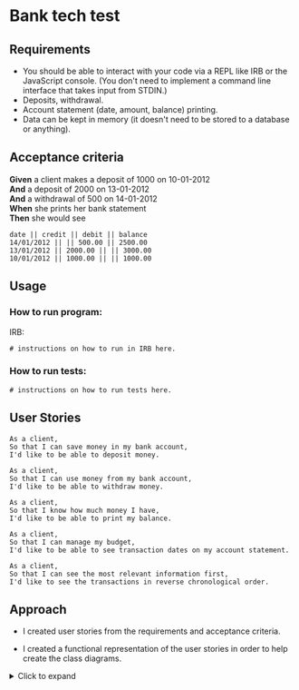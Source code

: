 # Bank tech test

## Requirements

* You should be able to interact with your code via a REPL like IRB or the JavaScript console.  (You don't need to implement a command line interface that takes input from STDIN.)
* Deposits, withdrawal.
* Account statement (date, amount, balance) printing.
* Data can be kept in memory (it doesn't need to be stored to a database or anything).

## Acceptance criteria

**Given** a client makes a deposit of 1000 on 10-01-2012  
**And** a deposit of 2000 on 13-01-2012  
**And** a withdrawal of 500 on 14-01-2012  
**When** she prints her bank statement  
**Then** she would see

```
date || credit || debit || balance
14/01/2012 || || 500.00 || 2500.00
13/01/2012 || 2000.00 || || 3000.00
10/01/2012 || 1000.00 || || 1000.00
```

## Usage

### How to run program:
IRB:
```
# instructions on how to run in IRB here.
```

### How to run tests:

```
# instructions on how to run tests here. 
```

## User Stories

```
As a client,
So that I can save money in my bank account, 
I'd like to be able to deposit money.
```

```
As a client,
So that I can use money from my bank account, 
I'd like to be able to withdraw money.
```

```
As a client,
So that I know how much money I have, 
I'd like to be able to print my balance.
```

```
As a client,
So that I can manage my budget,
I'd like to be able to see transaction dates on my account statement. 
```

```
As a client,
So that I can see the most relevant information first,
I'd like to see the transactions in reverse chronological order.
```

## Approach

* I created user stories from the requirements and acceptance criteria.

* I created a functional representation of the user stories in order to help create the class diagrams. 
<details>
    <summary>Click to expand</summary>

**Nouns**
| Nouns | Owner/Property owned? |
|---|---|
| Account | Owner |
| balance (money) | Property owned by Account |
| date | Property owned by Transaction |
| Transaction | Owner |
| transactions | property owned by Account |
| Statement | Owner |
| debit/credit (amount) | Property owned by Transaction |


**Verbs**
| Actions | Owned by? | Property it reads/changes? | Property owned by? |
|---|---|---|---|
| deposit | Account | balance | Account |
| withdraw | Account | balance | Account |
| print_statement | Account | print | Statement |

</details>
